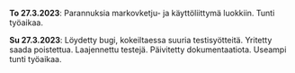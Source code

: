 **To 27.3.2023**: Parannuksia markovketju- ja käyttöliittymä luokkiin. Tunti työaikaa.

**Su 27.3.2023**: Löydetty bugi, kokeiltaessa suuria testisyötteitä. Yritetty saada poistettua. Laajennettu testejä. Päivitetty dokumentaatiota. Useampi tunti työaikaa.
